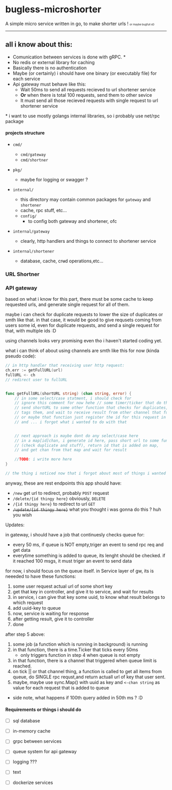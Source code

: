 # bugless-microshorter
A simple micro service written in go, to make shorter urls !
<small><small><small>or maybe bugfull xD</small></small></small>

---


## all i know about this:

- Comunication between services is done with gRPC. *
- No redis or external library for caching
- Basically there is no authentication
- Maybe (or certainly) i should have one binary (or executably file) for each service
- Api gateway must behave like this:
    - Wait 50ms to send all requests recieved to url shortener service
    - **Or** when there is total 100 requests, send them to other sevice
    - It must send all those recieved requests with single request to url shortener service



\* i want to use mostly golangs internal libraries, so i probably use net/rpc package


#### projects structure
- `cmd/`
    - `cmd/gateway`
    - `cmd/shortner`
- `pkg/`
    -  maybe for logging or swagger ?
- `internal/`
    - this directory may contain common packages for `gateway` and `shortener`
    - cache, rpc stuff, etc...
    - `config/`
        - to config both gateway and shortener, ofc

- `internal/gateway`
    - clearly, http handlers and things to connect to shortener service
- `internal/shortener`
    - database, cache, cr~~u~~d operations,etc...

### URL Shortner


### API gateway

based on what i know for this part, there must be some cache to keep requested urls, and generate single request for all of them.

maybe i can check for duplicate requests to lower the size of duplicates or smth like that.
in that case, it would be good to give requsets coming from users some id, even for duplicate requests, and send a single request for that, with multiple ids :D

using channels looks very promising even tho i haven't started coding yet.

what i can think of about using channels are smth like this for now (kinda pseudo code):

```go
// in http handler that receiving user http request:
ch,err := getFullURL(url)
fullURL <- ch
// redirect user to fullURL


func getFullURL(shortURL string) (chan string, error) {
    // in some select/case statment, i should check for
    // ignore this comment for now hehe // some timer/ticker that do the event every 50ms (maybe read this from configs...)
    // send shortURL to some other function that checks for duplicates,
    // tags them, and wait to receive result from other channel that function reutrns 
    // or maybe that function just register the id for this request in some cache/map
    // and ... i forgot what i wanted to do with that


    // next approach is maybe dont do any select/case here
    // in a map[id]chan, i generate id here, pass short url to some function to queue it for send 
    // (check duplicate and stuff), return id that is added on map,
    // and get chan from that map and wait for result 

    //TODO: i write more here
}

// the thing i noticed now that i forgot about most of things i wanted to do. DONT CHECK YOUR PHONE.
```


anyway, these are rest endpoints this app should have:

- `/new` get url to redirect, probably `POST` request
- `/delete/{id thingy here}`  obviously, `DELETE`
- `/{id thingy here}` to redirect to url `GET`
- ~~`/update/{id thingy here}`~~ what you thought i was gonna do this ? huh you wish



Updates:

in gateway, i should have a job that continuesly checks queue for:
- every 50 ms, if queue is NOT empty,triger an event to send rpc req and get data
- everytime something is added to queue, its lenght should be checked. if it reached 100 msgs, it 
must triger an event to send data

for now, i should focus on the queue itself.
in Service layer of gw, its is neeeded to have these functions:

1. some user request actual url of some short key
2. get that key in controller, and give it to service, and wait for results
3. in service, i can give that key some uuid, to know what result belongs to which request
4. add uuid-key to queue
5. now, service is waiting for response
6. after getting result, give it to controller
7. done


after step 5 above:

1. some job (a function which is running in background) is running
2. in that function, there is a time.Ticker that ticks every 50ms
    - only triggers function in step 4 when queue is not empty
3. in that function, there is a channel that triggered when queue limit is reached.
4. on tick || or that channel thing, a function is called to get all items from queue, do SINGLE rpc requst,and return actuall url of key that user sent.
5. maybe, maybe use sync.Map() with uuid as key and `<-chan string` as value for each request that is added to queue






* side note, what happens if 100th query added in 50th ms ? :D


#### Requirements or things i should do

- [ ] sql database
- [ ] in-memory cache
- [ ] grpc between services
- [ ] queue system for api gateway
- [ ] logging ???
- [ ] text
- [ ] dockerize services






